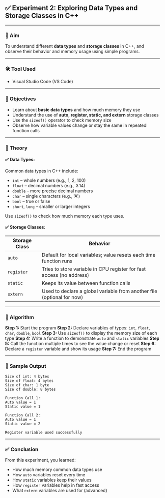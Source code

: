 ## ✅ **Experiment 2: Exploring Data Types and Storage Classes in C++**

---

### 🎯 **Aim**

To understand different **data types** and **storage classes** in C++, and observe their behavior and memory usage using simple programs.

---

### 🛠️ **Tool Used**

* Visual Studio Code (VS Code)

---

### 🎯 **Objectives**

* Learn about **basic data types** and how much memory they use
* Understand the use of **auto, register, static, and extern** storage classes
* Use the `sizeof()` operator to check memory size
* Observe how variable values change or stay the same in repeated function calls

---

### 📘 **Theory**

#### ✅ Data Types:

Common data types in C++ include:

* `int` – whole numbers (e.g., 1, 2, 100)
* `float` – decimal numbers (e.g., 3.14)
* `double` – more precise decimal numbers
* `char` – single characters (e.g., 'A')
* `bool` – true or false
* `short`, `long` – smaller or larger integers

Use `sizeof()` to check how much memory each type uses.

#### ✅ Storage Classes:

| Storage Class | Behavior                                                               |
| ------------- | ---------------------------------------------------------------------- |
| `auto`        | Default for local variables; value resets each time function runs      |
| `register`    | Tries to store variable in CPU register for fast access (no address)   |
| `static`      | Keeps its value between function calls                                 |
| `extern`      | Used to declare a global variable from another file (optional for now) |

---

### 🧾 **Algorithm**

**Step 1:** Start the program
**Step 2:** Declare variables of types: `int`, `float`, `char`, `double`, `bool`
**Step 3:** Use `sizeof()` to display the memory size of each type
**Step 4:** Write a function to demonstrate `auto` and `static` variables
**Step 5:** Call the function multiple times to see the value change or reset
**Step 6:** Declare a `register` variable and show its usage
**Step 7:** End the program

---

### 🔎 **Sample Output**

```plaintext
Size of int: 4 bytes
Size of float: 4 bytes
Size of char: 1 byte
Size of double: 8 bytes

Function Call 1:
Auto value = 1
Static value = 1

Function Call 2:
Auto value = 1
Static value = 2

Register variable used successfully
```

---

### ✅ **Conclusion**

From this experiment, you learned:

* How much memory common data types use
* How `auto` variables reset every time
* How `static` variables keep their values
* How `register` variables help in fast access
* What `extern` variables are used for (advanced)

